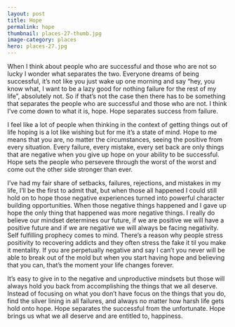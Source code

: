 ```yaml
---
layout: post
title: Hope
permalink: hope
thumbnail: places-27-thumb.jpg
image-category: places
hero: places-27.jpg
---
```


When I think about people who are successful and those who are not so lucky I wonder what separates the two. Everyone dreams of being successful, it’s not like you just wake up one morning and say “hey, you know what, I want to be a lazy good for nothing failure for the rest of my life”, absolutely not. So if that’s not the case then there has to be something that separates the people who are successful and those who are not. I think I’ve come down to what it is, hope. Hope separates success from failure.

I feel like a lot of people when thinking in the context of getting things out of life hoping is a lot like wishing but for me it’s a state of mind. Hope to me means that you are, no matter the circumstances, seeing the positive from every situation. Every failure, every mistake, every set back are only things that are negative when you give up hope on your ability to be successful. Hope sets the people who persevere through the worst of the worst and come out the other side stronger than ever.

I’ve had my fair share of setbacks, failures, rejections, and mistakes in my life, I’ll be the first to admit that, but when those all happened I could still hold on to hope those negative experiences turned into powerful character building opportunities. When those negative things happened and I gave up hope the only thing that happened was more negative things. I really do believe our mindset determines our future, if we are positive we will have a positive future and if we are negative we will always be facing negativity. Self fulfilling prophecy comes to mind. There’s a reason why people stress positivity to recovering addicts and they often stress the fake it til you make it mentality. If you are perpetually negative and say I can’t you never will be able to break out of the mold but when you start having hope and believing that you can, that’s the moment your life changes forever.

It’s easy to give in to the negative and unproductive mindsets but those will always hold you back from accomplishing the things that we all deserve. Instead of focusing on what you don’t have focus on the things that you do, find the silver lining in all failures, and always no matter how harsh life gets hold onto hope. Hope separates the successful from the unfortunate. Hope brings us what we all deserve and are entitled to, happiness.
